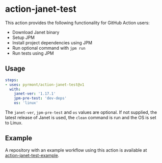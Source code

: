 # action-janet-test

This action provides the following functionality for GitHub Action users:

- Download Janet binary
- Setup JPM
- Install project dependencies using JPM
- Run optional command with `jpm run`
- Run tests using JPM

## Usage

```yaml
steps:
- uses: pyrmont/action-janet-test@v1
  with:
    janet-ver: '1.17.1'
    jpm-pre-test: 'dev-deps'
    os: 'linux'
```

The `janet-ver`, `jpm-pre-test` and `os` values are optional. If not supplied,
the latest release of Janet is used, the `clean` command is run and the OS is
set to Linux.

## Example

A repository with an example workflow using this action is available at
[action-janet-test-example][example].

[example]: https://github.com/pyrmont/action-janet-test-example "The example repository for this action"
